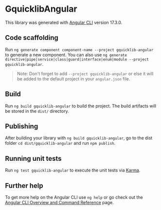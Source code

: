 # GquicklibAngular

This library was generated with [Angular CLI](https://github.com/angular/angular-cli) version 17.3.0.

## Code scaffolding

Run `ng generate component component-name --project gquicklib-angular` to generate a new component. You can also use `ng generate directive|pipe|service|class|guard|interface|enum|module --project gquicklib-angular`.
> Note: Don't forget to add `--project gquicklib-angular` or else it will be added to the default project in your `angular.json` file. 

## Build

Run `ng build gquicklib-angular` to build the project. The build artifacts will be stored in the `dist/` directory.

## Publishing

After building your library with `ng build gquicklib-angular`, go to the dist folder `cd dist/gquicklib-angular` and run `npm publish`.

## Running unit tests

Run `ng test gquicklib-angular` to execute the unit tests via [Karma](https://karma-runner.github.io).

## Further help

To get more help on the Angular CLI use `ng help` or go check out the [Angular CLI Overview and Command Reference](https://angular.io/cli) page.
